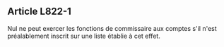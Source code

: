 Article L822-1
----
Nul ne peut exercer les fonctions de commissaire aux comptes s'il n'est
préalablement inscrit sur une liste établie à cet effet.
